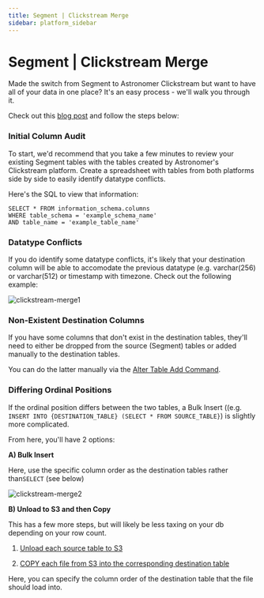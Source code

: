 ```yaml
---
title: Segment | Clickstream Merge
sidebar: platform_sidebar
---
```

# Segment | Clickstream Merge

Made the switch from Segment to Astronomer Clickstream but want to have all of your data in one place? It's an easy process - we'll walk you through it. 

Check out this [blog post](https://www.astronomer.io/blog/switch-from-segment-to-astronomer-in-four-simple-st/) and follow the steps below:  

### Initial Column Audit

To start, we'd recommend that you take a few minutes to review your existing Segment tables with the tables created by Astronomer's Clickstream platform. Create a spreadsheet with tables from both platforms side by side to easily identify datatype conflicts. 

Here's the SQL to view that information:

```
SELECT * FROM information_schema.columns
WHERE table_schema = 'example_schema_name'
AND table_name = 'example_table_name'
```

### Datatype Conflicts

If you do identify some datatype conflicts, it's likely that your destination column will be able to accomodate the previous datatype (e.g. varchar(256) or varchar(512) or timestamp with timezone. Check out the following example:

![clickstream-merge1](../../../images/clickstream-merge1.png)

### Non-Existent Destination Columns

If you have some columns that don't exist in the destination tables, they'll need to either be dropped from the source (Segment) tables or added manually to the destination tables. 

You can do the latter manually via the [Alter Table Add Command](http://docs.aws.amazon.com/redshift/latest/dg/r_ALTER_TABLE.html).

### Differing Ordinal Positions

If the ordinal position differs between the two tables, a Bulk Insert ((e.g. `INSERT INTO {DESTINATION_TABLE} (SELECT * FROM SOURCE_TABLE}`) is slightly more complicated.

From here, you'll have 2 options: 

**A) Bulk Insert**

Here, use the specific column order as the destination tables rather than`SELECT` (see below)

![clickstream-merge2](../../../images/clickstream-merge2.png)

**B) Unload to S3 and then Copy**

This has a few more steps, but will likely be less taxing on your db depending on your row count. 

1. [Unload each source table to S3](http://docs.aws.amazon.com/redshift/latest/dg/r_UNLOAD.html)

2. [COPY each file from S3 into the corresponding destination table](http://docs.aws.amazon.com/redshift/latest/dg/r_COPY.html)

Here, you can specify the column order of the destination table that the file should load into. 


